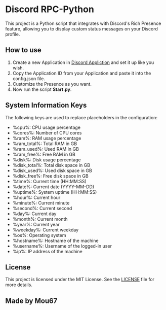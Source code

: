 # Discord RPC-Python

This project is a Python script that integrates with Discord's Rich Presence feature, allowing you to display custom status messages on your Discord profile.

## How to use

1. Create a new Application in [Discord Appliction](https://discord.com/developers/applications) and set it up like you wish.
2. Copy the Application ID from your Application and paste it into the config.json file.
3. Customize the Presence as you want.
4. Now run the script **Start.py**.

## System Information Keys

The following keys are used to replace placeholders in the configuration:

- %cpu%: CPU usage percentage
- %cores%: Number of CPU cores
- %ram%: RAM usage percentage
- %ram_total%: Total RAM in GB
- %ram_used%: Used RAM in GB
- %ram_free%: Free RAM in GB
- %disk%: Disk usage percentage
- %disk_total%: Total disk space in GB
- %disk_used%: Used disk space in GB
- %disk_free%: Free disk space in GB
- %time%: Current time (HH:MM:SS)
- %date%: Current date (YYYY-MM-DD)
- %uptime%: System uptime (HH:MM:SS)
- %hour%: Current hour
- %minute%: Current minute
- %second%: Current second
- %day%: Current day
- %month%: Current month
- %year%: Current year
- %weekday%: Current weekday
- %os%: Operating system
- %hostname%: Hostname of the machine
- %username%: Username of the logged-in user
- %ip%: IP address of the machine

## License

This project is licensed under the MIT License. See the [LICENSE](LICENSE) file for more details.

## Made by Mou67